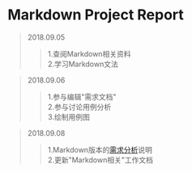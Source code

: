 # Markdown Project Report #

>2018.09.05
>>1.查阅Markdown相关资料  
2.学习Markdown文法  

>2018.09.06  
>>1.参与编辑"需求文档"  
2.参与讨论用例分析  
3.绘制用例图

>2018.09.08
>>1.Markdown版本的[需求分析](https://github.com/ZhaoBoxiang0221151616)说明  
2.更新"Markdown相关"工作文档  
